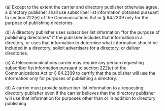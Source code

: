 (a) Except to the extent the carrier and directory publisher otherwise agree, a directory publisher shall use subscriber list information obtained pursuant to section 222(e) of the Communications Act or § 64.2309 only for the purpose of publishing directories.

(b) A directory publisher uses subscriber list information “for the purpose of publishing directories” if the publisher includes that information in a directory, or uses that information to determine what information should be included in a directory, solicit advertisers for a directory, or deliver directories.

(c) A telecommunications carrier may require any person requesting subscriber list information pursuant to section 222(e) of the Communications Act or § 64.2309 to certify that the publisher will use the information only for purposes of publishing a directory.

(d) A carrier must provide subscriber list information to a requesting directory publisher even if the carrier believes that the directory publisher will use that information for purposes other than or in addition to directory publishing.

